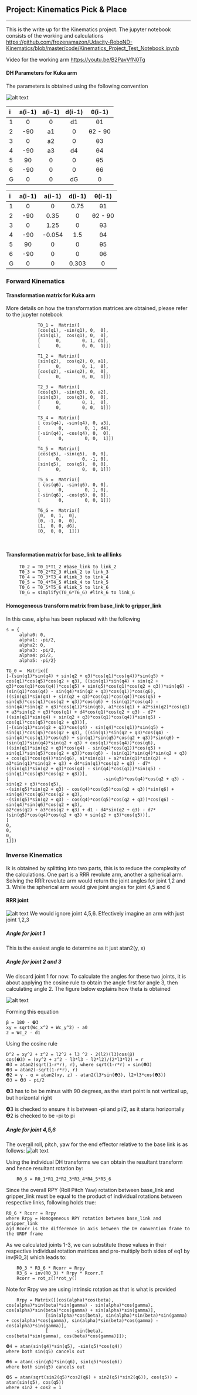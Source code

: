 ## Project: Kinematics Pick & Place

---
This is the write up for the Kinematics project. 
The jupyter notebook consists of the working and calculations
https://github.com/frozenamazon/Udacity-RoboND-Kinematics/blob/master/code/Kinematics_Project_Test_Notebook.ipynb

Video for the working arm
https://youtu.be/B2PavVfN0Tg

#### DH Parameters for Kuka arm

The parameters is obtained using the following convention


![alt text](https://raw.githubusercontent.com/frozenamazon/Udacity-RoboND-Kinematics/master/code/DH.png "DH annotation")



| i        | a(i-1)  | a(i-1)  | d(i-1)  | θ(i-1)  |
| :------- |:-------:|:-------:|:-------:|:-------:|
| 1        | 0       | 0       | d1      |θ1       |
| 2        | -90     | a1      | 0       |θ2 - 90  |
| 3        | 0       | a2      | 0       |θ3       |
| 4        | -90     | a3      | d4      |θ4       |
| 5        | 90      | 0       | 0       |θ5       |
| 6        | -90     | 0       | 0       |θ6       |
| G        | 0       | 0       | dG      |0        |


| i        | a(i-1)  | a(i-1)  | d(i-1)  | θ(i-1)  |
| :------- |:-------:|:-------:|:-------:|:-------:|
| 1        | 0       | 0       | 0.75    |θ1       |
| 2        | -90     | 0.35    | 0       |θ2 - 90  |
| 3        | 0       | 1.25    | 0       |θ3       |
| 4        | -90     | -0.054  | 1.5     |θ4       |
| 5        | 90      | 0       | 0       |θ5       |
| 6        | -90     | 0       | 0       |θ6       |
| G        | 0       | 0       | 0.303   |0        |


### Forward Kinematics

#### Transformation matrix for Kuka arm
More details on how the transformation matrices are obtained, please refer to the jupyter notebook
```
            T0_1 =  Matrix([
            [cos(q1), -sin(q1), 0,  0],
            [sin(q1),  cos(q1), 0,  0],
            [      0,        0, 1, d1],
            [      0,        0, 0,  1]])

            T1_2 =  Matrix([
            [sin(q2),  cos(q2), 0, a1],
            [      0,        0, 1,  0],
            [cos(q2), -sin(q2), 0,  0],
            [      0,        0, 0,  1]])

            T2_3 =  Matrix([
            [cos(q3), -sin(q3), 0, a2],
            [sin(q3),  cos(q3), 0,  0],
            [      0,        0, 1,  0],
            [      0,        0, 0,  1]])

            T3_4 =  Matrix([
            [ cos(q4), -sin(q4), 0, a3],
            [       0,        0, 1, d4],
            [-sin(q4), -cos(q4), 0,  0],
            [       0,        0, 0,  1]])

            T4_5 =  Matrix([
            [cos(q5), -sin(q5),  0, 0],
            [      0,        0, -1, 0],
            [sin(q5),  cos(q5),  0, 0],
            [      0,        0,  0, 1]])

            T5_6 =  Matrix([
            [ cos(q6), -sin(q6), 0, 0],
            [       0,        0, 1, 0],
            [-sin(q6), -cos(q6), 0, 0],
            [       0,        0, 0, 1]])

            T6_G =  Matrix([
            [0,  0, 1,  0],
            [0, -1, 0,  0],
            [1,  0, 0, dG],
            [0,  0, 0,  1]])

            
```
#### Transformation matrix for base_link to all links

```
     T0_2 = T0_1*T1_2 #base_link to link_2
     T0_3 = T0_2*T2_3 #link_2 to link_3
     T0_4 = T0_3*T3_4 #link_3 to link_4
     T0_5 = T0_4*T4_5 #link_4 to link_5
     T0_6 = T0_5*T5_6 #link_5 to link_6
     T0_G = simplify(T0_6*T6_G) #link_6 to link_G
```

#### Homogeneous transform matrix from base_link to gripper_link
In this case, alpha has been replaced with the following
```
s = {
     alpha0: 0, 
     alpha1: -pi/2,  
     alpha2: 0, 
     alpha3: -pi/2, 
     alpha4: pi/2, 
     alpha5: -pi/2}

TG_0 =  Matrix([
[-(sin(q1)*sin(q4) + sin(q2 + q3)*cos(q1)*cos(q4))*sin(q5) + cos(q1)*cos(q5)*cos(q2 + q3), ((sin(q1)*sin(q4) + sin(q2 + q3)*cos(q1)*cos(q4))*cos(q5) + sin(q5)*cos(q1)*cos(q2 + q3))*sin(q6) - (sin(q1)*cos(q4) - sin(q4)*sin(q2 + q3)*cos(q1))*cos(q6), ((sin(q1)*sin(q4) + sin(q2 + q3)*cos(q1)*cos(q4))*cos(q5) + sin(q5)*cos(q1)*cos(q2 + q3))*cos(q6) + (sin(q1)*cos(q4) - sin(q4)*sin(q2 + q3)*cos(q1))*sin(q6), a1*cos(q1) + a2*sin(q2)*cos(q1) + a3*sin(q2 + q3)*cos(q1) + d4*cos(q1)*cos(q2 + q3) - d7*((sin(q1)*sin(q4) + sin(q2 + q3)*cos(q1)*cos(q4))*sin(q5) - cos(q1)*cos(q5)*cos(q2 + q3))],
[-(sin(q1)*sin(q2 + q3)*cos(q4) - sin(q4)*cos(q1))*sin(q5) + sin(q1)*cos(q5)*cos(q2 + q3), ((sin(q1)*sin(q2 + q3)*cos(q4) - sin(q4)*cos(q1))*cos(q5) + sin(q1)*sin(q5)*cos(q2 + q3))*sin(q6) + (sin(q1)*sin(q4)*sin(q2 + q3) + cos(q1)*cos(q4))*cos(q6), ((sin(q1)*sin(q2 + q3)*cos(q4) - sin(q4)*cos(q1))*cos(q5) + sin(q1)*sin(q5)*cos(q2 + q3))*cos(q6) - (sin(q1)*sin(q4)*sin(q2 + q3) + cos(q1)*cos(q4))*sin(q6), a1*sin(q1) + a2*sin(q1)*sin(q2) + a3*sin(q1)*sin(q2 + q3) + d4*sin(q1)*cos(q2 + q3) - d7*((sin(q1)*sin(q2 + q3)*cos(q4) - sin(q4)*cos(q1))*sin(q5) - sin(q1)*cos(q5)*cos(q2 + q3))],
[                                    -sin(q5)*cos(q4)*cos(q2 + q3) - sin(q2 + q3)*cos(q5),                                                                -(sin(q5)*sin(q2 + q3) - cos(q4)*cos(q5)*cos(q2 + q3))*sin(q6) + sin(q4)*cos(q6)*cos(q2 + q3),                                                                -(sin(q5)*sin(q2 + q3) - cos(q4)*cos(q5)*cos(q2 + q3))*cos(q6) - sin(q4)*sin(q6)*cos(q2 + q3),                                                                     a2*cos(q2) + a3*cos(q2 + q3) + d1 - d4*sin(q2 + q3) - d7*(sin(q5)*cos(q4)*cos(q2 + q3) + sin(q2 + q3)*cos(q5))],
[                                                                                       0,                                                                                                                                                            0,                                                                                                                                                            0,                                                                                                                                                                                  1]])
```

### Inverse Kinematics
Ik is obtained by splitting into two parts, this is to reduce the complexity of the calculations. One part is a RRR revolute arm, another a spherical arm. Solving the RRR revolute arm would return the joint angles for joint 1,2 and 3. While the spherical arm would give joint angles for joint 4,5 and 6

#### RRR joint

![alt text](https://raw.githubusercontent.com/frozenamazon/Udacity-RoboND-Kinematics/master/code/ik_q2q3.png "q2q3")
We would ignore joint 4,5,6. Effectively imagine an arm with just joint 1,2,3

##### Angle for joint 1
This is the easiest angle to determine as it just atan2(y, x)

##### Angle for joint 2 and 3
We discard joint 1 for now. To calculate the angles for these two joints, it is about applying the cosine rule to obtain the angle first for angle 3, then calculating angle 2. The figure below explains how theta is obtained

![alt text](https://raw.githubusercontent.com/frozenamazon/Udacity-RoboND-Kinematics/master/code/ik_q2q3_triangle.png "q2q3")

Forming this equation
```
β = 180 - 𝚹3
xy = sqrt(Wc_x^2 + Wc_y^2) - a0
z = Wc_z - d1
```
Using the cosine rule
```
D^2 = xy^2 + z^2 = l2^2 + l3 ^2 - 2(l2)(l3)cos(β)
cos(𝚹3) = (xy^2 + z^2 - l3*l3 - l2*l2)/(2*l3*l2) = r
𝚹3 = atan2(sqrt(1-r*r), r), where sqrt(1-r*r) = sin(𝚹3)
𝚹3 = atan2(-sqrt(1-r*r), r)
𝚹2 = γ - ⍺ = atan2(xy, z) - atan2(l3*sin(𝚹3), l2+l3*cos(𝚹3))
𝚹3 = 𝚹3 - pi/2
```
𝚹3 has to be be minus with 90 degrees, as the start point is not vertical up, but horizontal right

𝚹3 is checked to ensure it is between -pi and pi/2, as it starts horizontally
𝚹2 is checked to be -pi to pi

##### Angle for joint 4,5,6
The overall roll, pitch, yaw for the end effector relative to the base link is as follows:
![alt text](https://raw.githubusercontent.com/frozenamazon/Udacity-RoboND-Kinematics/master/code/rot_spherical.png "rotation")

Using the individual DH transforms we can obtain the resultant transform and hence resultant rotation by:
```
    R0_6 = R0_1*R1_2*R2_3*R3_4*R4_5*R5_6
 ```  
Since the overall RPY (Roll Pitch Yaw) rotation between base_link and gripper_link must be equal to the product of individual rotations between respective links, following holds true:

    R0_6 * Rcorr = Rrpy
    where Rrpy = Homogeneous RPY rotation between base_link and gripper_link
    ajd Rcorr is the difference in axis between the DH convention frame to the URDF frame

As we calculated joints 1-3, we can substitute those values in their respective individual rotation matrices and pre-multiply both sides of eq1 by inv(R0_3) which leads to:
```
    R0_3 * R3_6 * Rcorr = Rrpy
    R3_6 = inv(R0_3) * Rrpy * Rcorr.T
    Rcorr = rot_z()*rot_y()
 ```   
Note for Rrpy we are using intrinsic rotation as that is what is provided

```
    Rrpy = Matrix([[cos(alpha)*cos(beta), cos(alpha)*sin(beta)*sin(gamma) - sin(alpha)*cos(gamma), cos(alpha)*sin(beta)*cos(gamma) + sin(alpha)*sin(gamma)], 
               [sin(alpha)*cos(beta), sin(alpha)*sin(beta)*sin(gamma) + cos(alpha)*cos(gamma), sin(alpha)*sin(beta)*cos(gamma) - cos(alpha)*sin(gamma)],
               [          -sin(beta),                                    cos(beta)*sin(gamma), cos(beta)*cos(gamma)]]);

𝚹4 = atan(sin(q4)*sin(q5), -sin(q5)*cos(q4))
where both sin(q5) cancels out

𝚹6 = atan(-sin(q5)*sin(q6), sin(q5)*cos(q6))
where both sin(q5) cancels out

𝚹5 = atan(sqrt(sin2(q5)*cos2(q6) + sin2(q5)*sin2(q6)), cos(q5)) = atan(sin(q5), cos(q5))
where sin2 + cos2 = 1

```



